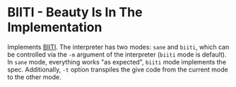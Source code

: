 # BIITI - Beauty Is In The Implementation

Implements [BIITI](https://esolangs.org/wiki/BIITI). The interpreter has two modes: `sane` and `biiti`, which can be controlled via the `-m` argument of the interpreter (`biiti` mode is default).
In `sane` mode, everything works "as expected", `biiti` mode implements the spec. Additionally, `-t` option transpiles the give code from the current mode to the other mode.
